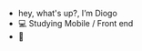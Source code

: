 -  hey, what's up?, I’m Diogo 
- 💻 Studying  Mobile / Front end
- 🚀

<!---
Dih-Astro/Dih-Astro is a ✨ special ✨ repository because its `README.md` (this file) appears on your GitHub profile.
You can click the Preview link to take a look at your changes.
--->
